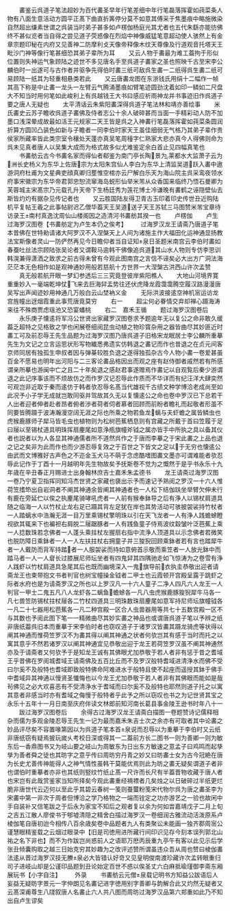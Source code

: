 <!-- { "loadSidebar": true } -->
　　畵鉴云呉道子笔法超妙为百代畵圣早年行笔差细中年行笔磊落挥霍如莼菜条人物有八面生意活动方圆平正髙下曲直折筭停分莫不如意其傅采于焦墨痕中略施微染自然超出缣素世谓之呉装当时弟子甚多如卢楞伽杨庭光其尤者也五代朱繇亦能彷佛终不甚似览者当自得之尝见道子荧惑像在烈焰中神像威猛笔意超动使人骇然上有金章宗题印秘在内府又见善神二防摩利攴天像帝释像木纹天尊像及行道观音托塔天王毗沙门神等像行笔甚细恐其弟子辈所为耳
　　又云人物于畵最为难工葢拘于形似位置则失神运气象顾陆之迹世不多见唐名手至呉道子畵家之圣也照映千古至宋李公麟伯时一出遂可与古作者并驱争先得伯时畵三纸可敌呉生畵一二纸得呉生畵二纸可易顾陆一纸其为轻重相悬类若此
　　又云唐畵龙图在东浙钱氏用绢十二幅作一帧其高下称是中止畵一龙头一左臂云气腾涌墨痕如臂笔迹圆劲沈着如印一鳞如二尺盘大不知当时用何笔如此峻利上有呉越钱王大书曰感应祈雨神龙并书事迹旧作呉道子要之唐人无疑也
　　太平清话云朱紫阳畵深得呉道子笔法林和靖亦善绘事
　　米氏畵史云苏子瞻收呉道子畵佛及侍者志公十余人破碎甚而当面一手精彩动人防不加墨口浅深晕成故最如活王元规家二天王皆是呉之入神畵行笔磊落挥霍如莼菜条圆润折算方圆凹凸装色如新与子瞻者一同李伯时家天王虽佳细弱无气格乃其弟子辈作贵侯家所藏率皆此类宗室令穰处天蓬亦真吴笔周穜字仁熟家大悲亦真今人得佛则命为呉未见真者唐人以吴集大成而为格式故多似尤难鉴定余白首止见四幅真笔也
　　书畵舫云古今书畵名家而得仙者郗鉴为南门亭长陶景为莱都水大监萧子云为洲长史杨义为东华上佐唐宗为太阳朱宫仙人李白为东华上清监吴道跃入畵中遨游洞府杜甫为文星典吏顔真卿归塟惟空棺亦云尸解白乐天为海山院主呉采鸾夜领水府事宋徽宗为东华帝君郭忠恕流窜海岛蜕形仙举米芾从众香国来临终乃悟石曼卿为芙蓉城主宋髙宗乃元载孔升天帝下生杨廷秀为莲花博士冷谦晚有畵鹤之诬隠壁仙去斯皆灼灼有据杂见传记者也
　　又云胜国陆友得卫青古玉印着印史传世丑近购陆机平复帖王羲之此事帖尉迟乙僧华葢天王吴道送子天王苏轼三马图赞米芾宝章待访录王南村真逸沈周仙山楼阁因之造清河书畵舫其揆一也
　　卢楞伽
　　卢生过海罗汉图卷【书畵舫定为卢生本仍之俟考】
　　过海罗汉龙王请斋乃唐道子笔本昔佛在世特勑请诸大阿罗汉不入涅槃天上人间为诸施主作大福田化运神通显扬教法宝斯像者灵山一防俨然再见今日瞻仰者当自证知泉日圣题米南宫云李伯时畵如春蚕吐丝法宗顾陆张吴论者又谓鞍马逾韩干佛像追呉道其山水人物则专仿李思训韩滉兼得潇洒之致求之前古得未曾有今观此图南宫之言信不诬矣必大出方广洞法海茫茫本无色相作如是观神通妙用般若慈航十方世界一大涅槃古洪西山许次孟赞
　　真无般若航开眼一梦幻参透后三三究竟登彼岸紫阳樵人
　　大地山河境界寛重重妙入一毫端乾坤仗飞来去巨海舁盂势往还伏虎降龙霞霭霭腾空履汉路漫漫唐吴写出声闻迹妙用神通几万般白云山埜衲义金
　　无际洪波接逺空神机宻运访龙宫旌幢出迓烟霞重此事荒唐竟莫穷
　　右一
　　超尘何必眷情交弃却禅心蹑海涛来往不殊商贾虑瑶池又恐宴蟠桃
　　右二　嘉禾王循
　　题过海罗汉图卷后
　　永乐庚子懐逺将军冯公世贤出家藏罗汉图卷求予题逾年无以复公之命非敢久缓葢乏超特之见格致之学也闲展卷细阅昆虫动植之物珍寳杂用之器皆曲尽其妙匪近时畵工可及前忍辱王先生品题为过海罗汉图乃唐呉道子旧格宋龙眠居士李公麟所重摹先生为文记之立言运思状形写物纎悉弗遗实仿韩退之畵记而作也昔退之在贞元间客京师同居有独孤生申叔者因与弹棊较胜负退之遂得独孤杂古今人物小畵一卷爱甚虽百金不愿易也明年出河阳与二三客论畵品格因出而观之座有赵侍御者戚然若有所感谓亲所摹也游闽中亡之且二十年矣退之感赵君事遂赠焉作畵记以自观覧后秦少游谓退之此记序事该而不烦故仿之而作罗汉记忍辱此作质而不华详而有纪汪洋大肆奕然可观岂非近取于秦而逺仿于韩者欤忍辱名髙当代雄视千古绩文种学博洽老成尚至如此况予小子学无成就岂敢同驱并驾故其久无以复懐逺公之命也卷中罗汉已下总若干人出者迎者伸者赴者昂者俯者渉者荷者伺者慕者回顾而前盼者瞻礼而起敬者形虽不同要皆腾蹑于波涛瀚漫空阔无涯之际也所乘之物若鱼龙螭与夫虾蟾之属皆鳞虫也虎猴鹿豚师子犀马皆毛虫也植物则为松树芭蕉栖息则有宫藏之所戴于首曰笠履于足曰屦以至锡杖道具明珠挥扇麈尾如意浄瓶旗幢斧钺之属亦皆手中所执之具以备其仪者也説者以为人各显其神通儒者所不道然呉作之于唐而李摹之于宋此畵之上品也退之记之矣非为此而作也而少游忍辱复效之于百世之下皆文之足以于无穷也懐逺公由武而文博雅好古声色之不迩金玉犬马不萌于念虑酷嗜图畵文墨亦可谓难能者欤忍辱此记作于丁酉十一月越明年先生物故矣予抚斯卷不觉为之慨然于是乎书永乐十九年歳在辛丑春正月赐进士出身翰林庶吉士嘉禾朱孟德书
　　龙王请斋过海罗汉图一卷乃宁夏卫指挥同知冯杰世贤之家藏也褏出示予而速记予熟阅之罗汉一十六人惟荷笠搘笻出自岩洞者不阐其神通余皆阐其神通者也一人松下结伽趺坐举臂欠伸未行有鹿在旁延伫以俟之执麈尾骑哮吼虎者一人前有猴奉鉢导之后有浄人以锡杖肩道具随之临海一人以竹杖止龙右足已蹑其背左足犹在岸也其势活动可骇披袈裟持竹杖者一人踏螭水中浩瀚无涯一目万里乘锡杖擎明珠以引在天飞龙者一人有浄人践蟾蜍瞪视欲其辄来下也褊袒右肩脱二屦踞豚者一人有践鱼童子侍焉波纹縠皱叶泛芭蕉上乘一人捻数珠若念佛者一人蓬头乘拄杖左握扇右指中流浄人顶道具以示念佛者若微笑也脱防障日乘鉢者一人一人左扶拄杖右拥童子并三狻猊回顾乘鉢者若有言也踏犀牛者一人戴防而背军持踏者一人服袈裟而持如意俯首示敬而乘笠者一人放光鉢中而踏马者一人一人睂长过膝展尼师坛坐者有四鬼舁其四隅驰走如飞惊涛为之卷雪有浄人践虾以竹杖肩道具急尾其后也既而幽境深入一鬼旗导前衣执圭恭敬出迎者请斋龙王也束带抱文书者判官也树宝幢操金钺者二甲士也云霞顿开宫殿呈露于跳虾之际者水府也是为请斋罗汉之所也以上罗汉凡一十六人童子二净人四凡六人龙王一人判官一甲士二鬼五凡八人龙虾各二螭鱼蟾蜍各一凡八虫虎猴鹿豚狻猊犀牛马各一凡七兽笠防锡杖拄杖屦各二竹杖四道具三明珠数珠扇麈尾如意军持尼师坛旗幢钺各一凡二十七器用松芭蕉各一凡二种宫殿一区合人虫兽器用等共七十五数宫殿一区不与其数也予阅此图下笔一一精微曲尽其妙实畵之神品也或谓唐呉道子笔以予辨之纸非唐纸葢呉旧本而重摹于宋李伯时者也窃叹道子于诸罗汉皆畵其蹑龙骑虎等状得以阐其神通而惟荷笠罗汉不为畵其得以阐其神通之状者何欤岂其有感于当时而托之以寓其意乎不然若诸罗汉以阐其神通宜见恭敬出迎于龙王若荷笠罗汉虽不阐其神通然亦及于请斋者又何欤予于是知龙王诚有其佛眼尤加恭敬于若人者非有惩于昔之耆域王乎昔佛在罗阅城耆域王请斋佛及五百比丘而不及罗汉般特耆域进清浄水而佛不受曰尔奚不及般特也耆域即致般特佛命阿难进水于般特且使不起座而遥授其鉢于佛手中耆域异其神通以慢贤圣懴悔也以今龙王尤加恭敬于若人者非有其佛眼而能如是哉茍佛见之必大欢喜恶有不受清浄水于耆域而曰尔奚不及般特也耶然则道子托之以寓其意者非感当时亦有耆域之侮慢于般特者乎此予之所以窃叹也书之为记世贤其宝之永乐十五年十一月日南至庆府伴读文林郎前知河南长葛县事金陵王逊书时年八十一
　　跋过海罗汉图卷后
　　余得古过海罗汉龙王请斋白描图一卷题赞诗记儒释相杂而儒为多观金陵忍辱王先生一记为最而嘉禾朱吉士次之余亦有可取者其中论畵之妙品评尽矣不容置喙第因以为呉道子笔本首泉说而忍辱以为重摹于李伯时又云纸非唐纸窃有疑焉披玩嵗乆考校日深或得其一二葢前方长二图书一则为善卿一则为敏东后一香鼎图书又为岐山要之岐山为周敏东为日出东方敏速之意孟子曰鸡鸣而起孳孳为善者舜之徒也其昉字之意乎传曰周昉穷丹青之妙又曰昉畵士女为古今冠絶在唐为长史尤善传神能得人之神气情性虽韩干莫能优焉则此为昉之畵无疑矣谓道子者非也谓伯时重摹者亦非也其纸则竪纹竹纸止髙一尺许而长尺有半葢晋物收藏于唐人者也宋岂有此哉赏鉴家当知所择矣今观此畵重经褙褾者几矣烛之以日破碎过半纸更烂脆非唐世代云迈何以至此乎其碧云春树一笺则蚕蠒粉笺宋代物尔呉为唐之畵圣李为宋畵中第一非次于周者但博洽之学乃格物之一端而铨定之功亦游艺之一验也故闲中手自装补又信笔跋之于后永为家宝不知后之观者复以余为何如旹嘉靖戊子二月上旬之吉五江散人廖俊书于郇墟清隠之精舍白描过海罗汉一卷细润古雅流动活泼原系卢棱伽笔自唐初迨今相传八百余歳矣卷中品题者九人有类聚讼未能画一独齐郡周宻公谨慧眼精鉴载之云烟过眼录中【旧是司徳用进所藏行间印识见存今刻本误列郭北山祐之名下非也】而不为作跋岂尚惑前人之语耶万厯丙辰重九亭午有客以此见示后学张丑倾囊购取之越三日始克穷其妙趣为之改评述赞所谓虽违众吾从周也赞曰棱伽畵法逺从晋过海罗汉技无賸泉必大皆错认好竒又见皇明俊南渡珍藏许次孟转眼重归司子进岐山却是公谨印品题到丑论始定百世不惑以俟圣丈六白麻抵瑜瑾御李斋东厢展玩书【小字自注】
　　外录
　　书畵舫云元僧泉载记明书方知益公跋语后人妄益无疑昉字景元一字仲朗见名畵记进字徳用别字善卿与韵解合此又灼然无疑者又云髙深甫尊生八牋叙唐人名畵止六人共八图而周昉过海罗汉品第六郑重如此乃不知出自卢生谬矣
